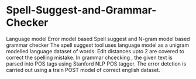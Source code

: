 # Spell-Suggest-and-Grammar-Checker
Language model Error model based Spell suggest and N-gram model based grammar checker
The spell suggest tool uses language model as a unigram modelled language dataset of words.
Edit distances upto 2 are covered to correct the spelling mistake.
In grammar chcecking , the given text is parsed into POS tags using Stanford NLP POS tagger. 
The error detction is carried out using a train POST model of correct english dataset. 
